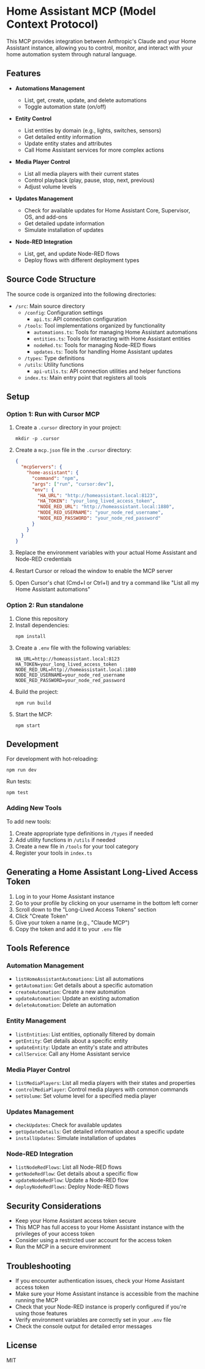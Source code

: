# Home Assistant MCP (Model Context Protocol)

This MCP provides integration between Anthropic's Claude and your Home Assistant instance, allowing you to control, monitor, and interact with your home automation system through natural language.

## Features

- **Automations Management**
  - List, get, create, update, and delete automations
  - Toggle automation state (on/off)

- **Entity Control**
  - List entities by domain (e.g., lights, switches, sensors)
  - Get detailed entity information
  - Update entity states and attributes
  - Call Home Assistant services for more complex actions

- **Media Player Control**
  - List all media players with their current states
  - Control playback (play, pause, stop, next, previous)
  - Adjust volume levels

- **Updates Management**
  - Check for available updates for Home Assistant Core, Supervisor, OS, and add-ons
  - Get detailed update information
  - Simulate installation of updates

- **Node-RED Integration**
  - List, get, and update Node-RED flows
  - Deploy flows with different deployment types

## Source Code Structure

The source code is organized into the following directories:

- `/src`: Main source directory
  - `/config`: Configuration settings
    - `api.ts`: API connection configuration
  - `/tools`: Tool implementations organized by functionality
    - `automations.ts`: Tools for managing Home Assistant automations
    - `entities.ts`: Tools for interacting with Home Assistant entities
    - `nodeRed.ts`: Tools for managing Node-RED flows
    - `updates.ts`: Tools for handling Home Assistant updates
  - `/types`: Type definitions
  - `/utils`: Utility functions
    - `api-utils.ts`: API connection utilities and helper functions
  - `index.ts`: Main entry point that registers all tools

## Setup

### Option 1: Run with Cursor MCP

1. Create a `.cursor` directory in your project:
   ```
   mkdir -p .cursor
   ```

2. Create a `mcp.json` file in the `.cursor` directory:
   ```json
   {
     "mcpServers": {
       "home-assistant": {
         "command": "npm",
         "args": ["run", "cursor:dev"],
         "env": {
           "HA_URL": "http://homeassistant.local:8123",
           "HA_TOKEN": "your_long_lived_access_token",
           "NODE_RED_URL": "http://homeassistant.local:1880",
           "NODE_RED_USERNAME": "your_node_red_username",
           "NODE_RED_PASSWORD": "your_node_red_password"
         }
       }
     }
   }
   ```

3. Replace the environment variables with your actual Home Assistant and Node-RED credentials
4. Restart Cursor or reload the window to enable the MCP server
5. Open Cursor's chat (Cmd+I or Ctrl+I) and try a command like "List all my Home Assistant automations"

### Option 2: Run standalone

1. Clone this repository
2. Install dependencies:
   ```
   npm install
   ```
3. Create a `.env` file with the following variables:
   ```
   HA_URL=http://homeassistant.local:8123
   HA_TOKEN=your_long_lived_access_token
   NODE_RED_URL=http://homeassistant.local:1880
   NODE_RED_USERNAME=your_node_red_username
   NODE_RED_PASSWORD=your_node_red_password
   ```
4. Build the project:
   ```
   npm run build
   ```
5. Start the MCP:
   ```
   npm start
   ```

## Development

For development with hot-reloading:
```
npm run dev
```

Run tests:
```
npm test
```

### Adding New Tools

To add new tools:

1. Create appropriate type definitions in `/types` if needed
2. Add utility functions in `/utils` if needed
3. Create a new file in `/tools` for your tool category
4. Register your tools in `index.ts`

## Generating a Home Assistant Long-Lived Access Token

1. Log in to your Home Assistant instance
2. Go to your profile by clicking on your username in the bottom left corner
3. Scroll down to the "Long-Lived Access Tokens" section
4. Click "Create Token"
5. Give your token a name (e.g., "Claude MCP")
6. Copy the token and add it to your `.env` file

## Tools Reference

### Automation Management

- `listHomeAssistantAutomations`: List all automations
- `getAutomation`: Get details about a specific automation
- `createAutomation`: Create a new automation
- `updateAutomation`: Update an existing automation
- `deleteAutomation`: Delete an automation

### Entity Management

- `listEntities`: List entities, optionally filtered by domain
- `getEntity`: Get details about a specific entity
- `updateEntity`: Update an entity's state and attributes
- `callService`: Call any Home Assistant service

### Media Player Control

- `listMediaPlayers`: List all media players with their states and properties
- `controlMediaPlayer`: Control media players with common commands
- `setVolume`: Set volume level for a specified media player

### Updates Management

- `checkUpdates`: Check for available updates
- `getUpdateDetails`: Get detailed information about a specific update
- `installUpdates`: Simulate installation of updates

### Node-RED Integration

- `listNodeRedFlows`: List all Node-RED flows
- `getNodeRedFlow`: Get details about a specific flow
- `updateNodeRedFlow`: Update a Node-RED flow
- `deployNodeRedFlows`: Deploy Node-RED flows

## Security Considerations

- Keep your Home Assistant access token secure
- This MCP has full access to your Home Assistant instance with the privileges of your access token
- Consider using a restricted user account for the access token
- Run the MCP in a secure environment

## Troubleshooting

- If you encounter authentication issues, check your Home Assistant access token
- Make sure your Home Assistant instance is accessible from the machine running the MCP
- Check that your Node-RED instance is properly configured if you're using those features
- Verify environment variables are correctly set in your `.env` file
- Check the console output for detailed error messages

## License

MIT 